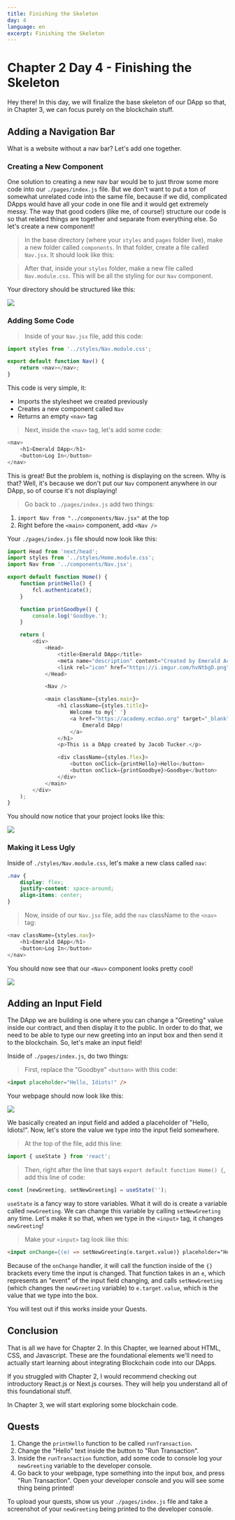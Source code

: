```yaml
---
title: Finishing the Skeleton
day: 4
language: en
excerpt: Finishing the Skeleton
---
```


# Chapter 2 Day 4 - Finishing the Skeleton

Hey there! In this day, we will finalize the base skeleton of our DApp so that, in Chapter 3, we can focus purely on the blockchain stuff.

## Adding a Navigation Bar

What is a website without a nav bar? Let's add one together.

### Creating a New Component

One solution to creating a new nav bar would be to just throw some more code into our `./pages/index.js` file. But we don't want to put a ton of somewhat unrelated code into the same file, because if we did, complicated DApps would have all your code in one file and it would get extremely messy. The way that good coders (like me, of course!) structure our code is so that related things are together and separate from everything else. So let's create a new component!

> In the base directory (where your `styles` and `pages` folder live), make a new folder called `components`. In that folder, create a file called `Nav.jsx`. It should look like this:

> After that, inside your `styles` folder, make a new file called `Nav.module.css`. This will be all the styling for our `Nav` component.

Your directory should be structured like this:

<img src="../images/structured-directory.png" />

### Adding Some Code

> Inside of your `Nav.jsx` file, add this code:

```javascript
import styles from '../styles/Nav.module.css';

export default function Nav() {
	return <nav></nav>;
}
```

This code is very simple, it:

- Imports the stylesheet we created previously
- Creates a new component called `Nav`
- Returns an empty `<nav>` tag

> Next, inside the `<nav>` tag, let's add some code:

```javascript
<nav>
	<h1>Emerald DApp</h1>
	<button>Log In</button>
</nav>
```

This is great! But the problem is, nothing is displaying on the screen. Why is that? Well, it's because we don't put our `Nav` component anywhere in our DApp, so of course it's not displaying!

> Go back to `./pages/index.js` add two things:

1. `import Nav from "../components/Nav.jsx"` at the top
2. Right before the `<main>` component, add `<Nav />`

Your `./pages/index.js` file should now look like this:

```javascript
import Head from 'next/head';
import styles from '../styles/Home.module.css';
import Nav from '../components/Nav.jsx';

export default function Home() {
	function printHello() {
		fcl.authenticate();
	}

	function printGoodbye() {
		console.log('Goodbye.');
	}

	return (
		<div>
			<Head>
				<title>Emerald DApp</title>
				<meta name="description" content="Created by Emerald Academy" />
				<link rel="icon" href="https://i.imgur.com/hvNtbgD.png" />
			</Head>

			<Nav />

			<main className={styles.main}>
				<h1 className={styles.title}>
					Welcome to my{' '}
					<a href="https://academy.ecdao.org" target="_blank">
						Emerald DApp!
					</a>
				</h1>
				<p>This is a DApp created by Jacob Tucker.</p>

				<div className={styles.flex}>
					<button onClick={printHello}>Hello</button>
					<button onClick={printGoodbye}>Goodbye</button>
				</div>
			</main>
		</div>
	);
}
```

You should now notice that your project looks like this:

<img src="../images/base-nav.png" />

### Making it Less Ugly

Inside of `./styles/Nav.module.css`, let's make a new class called `nav`:

```css
.nav {
	display: flex;
	justify-content: space-around;
	align-items: center;
}
```

> Now, inside of our `Nav.jsx` file, add the `nav` className to the `<nav>` tag:

```javascript
<nav className={styles.nav}>
	<h1>Emerald DApp</h1>
	<button>Log In</button>
</nav>
```

You should now see that our `<Nav>` component looks pretty cool!

<img src="../images/second-nav.png" />

## Adding an Input Field

The DApp we are building is one where you can change a "Greeting" value inside our contract, and then display it to the public. In order to do that, we need to be able to type our new greeting into an input box and then send it to the blockchain. So, let's make an input field!

Inside of `./pages/index.js`, do two things:

> First, replace the "Goodbye" `<button>` with this code:

```html
<input placeholder="Hello, Idiots!" />
```

Your webpage should now look like this:

<img src="../images/hello-idiots.png" />

We basically created an input field and added a placeholder of "Hello, Idiots!". Now, let's store the value we type into the input field somewhere.

> At the top of the file, add this line:

```javascript
import { useState } from 'react';
```

> Then, right after the line that says `export default function Home() {`, add this line of code:

```javascript
const [newGreeting, setNewGreeting] = useState('');
```

`useState` is a fancy way to store variables. What it will do is create a variable called `newGreeting`. We can change this variable by calling `setNewGreeting` any time. Let's make it so that, when we type in the `<input>` tag, it changes `newGreeting`!

> Make your `<input>` tag look like this:

```html
<input onChange={(e) => setNewGreeting(e.target.value)} placeholder="Hello, Idiots!" />
```

Because of the `onChange` handler, it will call the function inside of the `{}` brackets every time the input is changed. That function takes in an `e`, which represents an "event" of the input field changing, and calls `setNewGreeting` (which changes the `newGreeting` variable) to `e.target.value`, which is the value that we type into the box.

You will test out if this works inside your Quests.

## Conclusion

That is all we have for Chapter 2. In this Chapter, we learned about HTML, CSS, and Javascript. These are the foundational elements we'll need to actually start learning about integrating Blockchain code into our DApps.

If you struggled with Chapter 2, I would recommend checking out introductory React.js or Next.js courses. They will help you understand all of this foundational stuff.

In Chapter 3, we will start exploring some blockchain code.

## Quests

1. Change the `printHello` function to be called `runTransaction`.
2. Change the "Hello" text inside the button to "Run Transaction".
3. Inside the `runTransaction` function, add some code to console log your `newGreeting` variable to the developer console.
4. Go back to your webpage, type something into the input box, and press "Run Transaction". Open your developer console and you will see some thing being printed!

To upload your quests, show us your `./pages/index.js` file and take a screenshot of your `newGreeting` being printed to the developer console.
